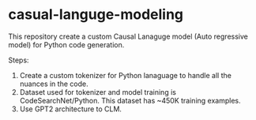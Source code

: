 # casual-languge-modeling
This repository create a custom Causal Lanaguge model (Auto regressive model) for Python code generation. 

Steps:
1. Create a custom tokenizer for Python lanaguage to handle all the nuances in the code. 
2. Dataset used for tokenizer and model training is CodeSearchNet/Python. This dataset has ~450K training examples. 
3. Use GPT2 architecture to CLM. 

